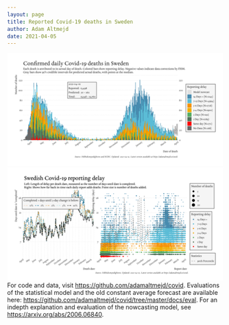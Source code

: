```yaml
---
layout: page
title: Reported Covid-19 deaths in Sweden
author: Adam Altmejd
date: 2021-04-05
---
```


![Graph of Swedish Covid-19 deaths with reporting delay.](deaths_lag_sweden_2021-04-05.png "Swedish Covid-19 deaths.")
![Graph of Swedish Covid-19 reporting delay in daily deaths.](lag_trend_sweden_2021-04-05.png "Trend in Swedish Covid-19 mortality reporting delay.")
For code and data, visit <https://github.com/adamaltmejd/covid>.
Evaluations of the statistical model and the old constant average forecast are available here: <https://github.com/adamaltmejd/covid/tree/master/docs/eval>.
For an indepth explanation and evaluation of the nowcasting model, see <https://arxiv.org/abs/2006.06840>.
